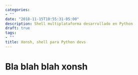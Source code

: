 ```yaml
---
categories:
- ""
date: "2018-11-15T10:55:31-05:00"
description: Shell multiplataforma desarrollado en Python
draft: true
tags:
- ""
title: Xonsh, shell para Python devs
---
```


# Bla blah blah xonsh
